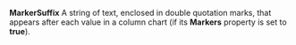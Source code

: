 **MarkerSuffix** A string of text, enclosed in double quotation marks, that appears after each value in a column chart (if its **Markers** property is set to **true**).
